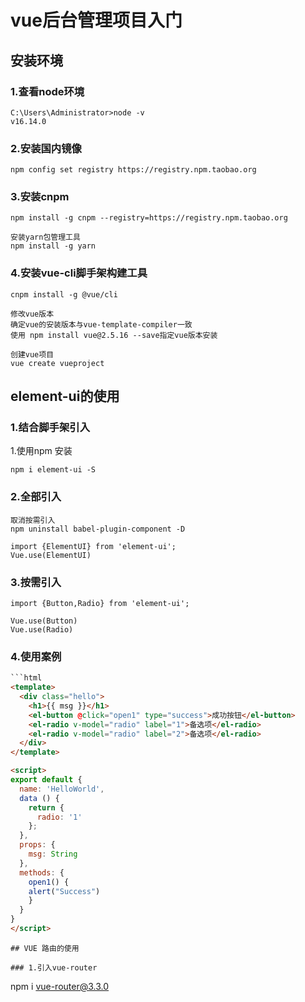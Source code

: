 # vue后台管理项目入门

## 安装环境

### 1.查看node环境

```
C:\Users\Administrator>node -v
v16.14.0
```

### 2.安装国内镜像

```
npm config set registry https://registry.npm.taobao.org
```

### 3.安装cnpm

```
npm install -g cnpm --registry=https://registry.npm.taobao.org

安装yarn包管理工具
npm install -g yarn
```

### 4.安装vue-cli脚手架构建工具

```
cnpm install -g @vue/cli

修改vue版本
确定vue的安装版本与vue-template-compiler一致
使用 npm install vue@2.5.16 --save指定vue版本安装

创建vue项目
vue create vueproject
```

## element-ui的使用

### 1.结合脚手架引入

1.使用npm 安装

```
npm i element-ui -S
```

### 2.全部引入

```
取消按需引入
npm uninstall babel-plugin-component -D

import {ElementUI} from 'element-ui';
Vue.use(ElementUI)
```

### 3.按需引入

```
import {Button,Radio} from 'element-ui';

Vue.use(Button)
Vue.use(Radio)
```

### 4.使用案例

```html
```html
<template>
  <div class="hello">
    <h1>{{ msg }}</h1>
    <el-button @click="open1" type="success">成功按钮</el-button>
    <el-radio v-model="radio" label="1">备选项</el-radio>
    <el-radio v-model="radio" label="2">备选项</el-radio>
  </div>
</template>

<script>
export default {
  name: 'HelloWorld',
  data () {
    return {
      radio: '1'
    };
  },
  props: {
    msg: String
  },
  methods: {
    open1() {
    alert("Success")
    }
  }
}
</script>
```

```
## VUE 路由的使用

### 1.引入vue-router
```

npm i vue-router@3.3.0
```